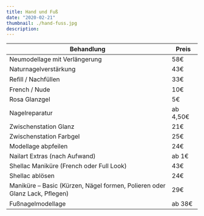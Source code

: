 ```yaml
---
title: Hand und Fuß
date: "2020-02-21"
thumbnail: ./hand-fuss.jpg
description:
---
```


| Behandlung                                                                | Preis    |
| ------------------------------------------------------------------------- | -------- |
| Neumodellage mit Verlängerung                                             | 58€      |
| Naturnagelverstärkung                                                     | 43€      |
| Reﬁll / Nachfüllen                                                        | 33€      |
| French / Nude                                                             | 10€      |
| Rosa Glanzgel                                                             | 5€       |
| Nagelreparatur                                                            | ab 4,50€ |
| Zwischenstation Glanz                                                     | 21€      |
| Zwischenstation Farbgel                                                   | 25€      |
| Modellage abpfeilen                                                       | 24€      |
| Nailart Extras (nach Aufwand)                                             | ab 1€    |
| Shellac Maniküre (French oder Full Look)                                  | 43€      |
| Shellac ablösen                                                           | 24€      |
| Maniküre – Basic (Kürzen, Nägel formen, Polieren oder Glanz Lack, Pﬂegen) | 29€      |
| Fußnagelmodellage                                                         | ab 38€   |
